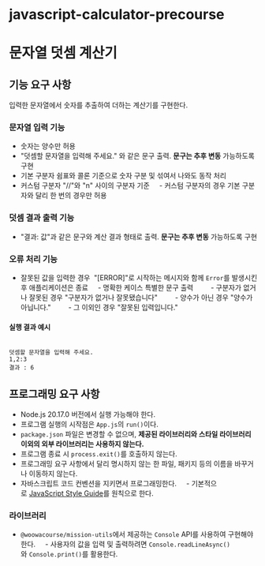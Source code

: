# javascript-calculator-precourse

# 문자열 덧셈 계산기

## 기능 요구 사항
  
입력한 문자열에서 숫자를 추출하여 더하는 계산기를 구현한다.

### 문자열 입력 기능

- 숫자는 양수만 허용
- "덧셈할 문자열을 입력해 주세요." 와 같은 문구 출력. **문구는 추후 변동** 가능하도록 구현
- 기본 구분자 쉼표와 콜론 기준으로 숫자 구분 및 섞여서 나와도 동작 처리
- 커스텀 구분자 "//"와 "n" 사이의 구분자 기준
    - 커스텀 구분자의 경우 기본 구분자와 달리 한 번의 경우만 허용

### 덧셈 결과 출력 기능
- "결과: 값"과 같은 문구와 계산 결과 형태로 출력. **문구는 추후 변동** 가능하도록 구현

### 오류 처리 기능

- 잘못된 값을 입력한 경우  "[ERROR]"로 시작하는 메시지와 함께 `Error`를 발생시킨 후 애플리케이션은 종료
    - 명확한 케이스 특별한 문구 출력
        - 구분자가 없거나 잘못된 경우 "구분자가 없거나 잘못됐습니다"
        - 양수가 아닌 경우 "양수가 아닙니다."
        - 그 이외인 경우 "잘못된 입력입니다."  

#### 실행 결과 예시

```

덧셈할 문자열을 입력해 주세요.
1,2:3
결과 : 6

```

## 프로그래밍 요구 사항

- Node.js 20.17.0 버전에서 실행 가능해야 한다.
- 프로그램 실행의 시작점은 `App.js`의 `run()`이다.
- `package.json` 파일은 변경할 수 없으며, **제공된 라이브러리와 스타일 라이브러리 이외의 외부 라이브러리는 사용하지 않는다.**
- 프로그램 종료 시 `process.exit()`를 호출하지 않는다.
- 프로그래밍 요구 사항에서 달리 명시하지 않는 한 파일, 패키지 등의 이름을 바꾸거나 이동하지 않는다.
- 자바스크립트 코드 컨벤션을 지키면서 프로그래밍한다.
    - 기본적으로 [JavaScript Style Guide](https://github.com/woowacourse/woowacourse-docs/tree/main/styleguide/javascript)를 원칙으로 한다.

### 라이브러리

- `@woowacourse/mission-utils`에서 제공하는 `Console` API를 사용하여 구현해야 한다.
    - 사용자의 값을 입력 및 출력하려면 `Console.readLineAsync()`와 `Console.print()`를 활용한다.
